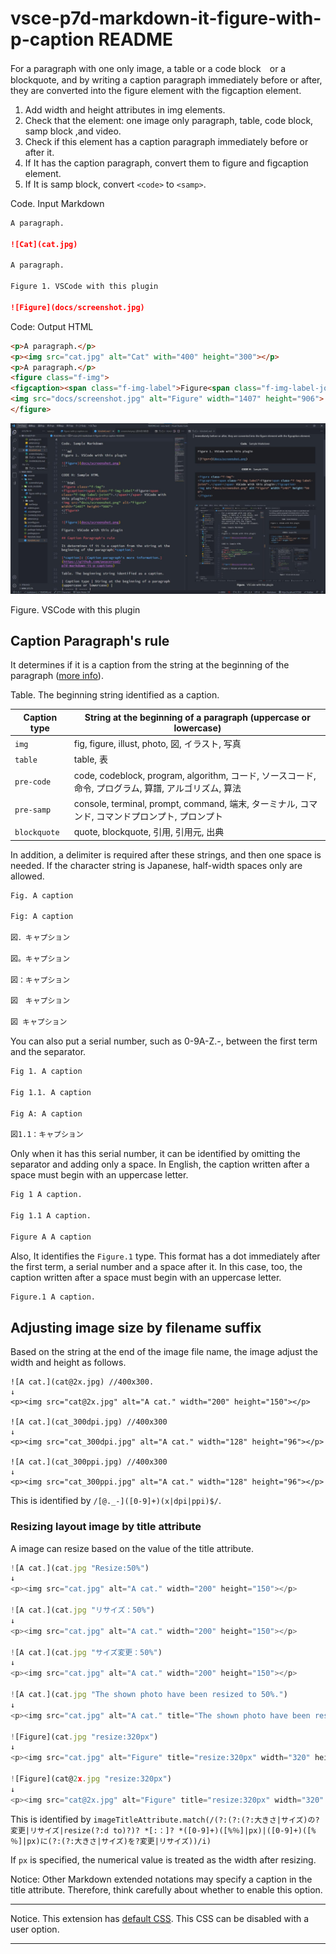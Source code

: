 # vsce-p7d-markdown-it-figure-with-p-caption README

For a paragraph with one only image, a table or a code block　or a blockquote, and by writing a caption paragraph immediately before or after, they are converted into the figure element with the figcaption element.

1. Add width and height attributes in img elements.
2. Check that the element: one image only paragraph, table, code block, samp block ,and video.
3. Check if this element has a caption paragraph immediately before or after it.
4. If It has the caption paragraph, convert them to figure and figcaption element.
5. If It is samp block, convert `<code>` to `<samp>`.

Code. Input Markdown

```md
A paragraph.

![Cat](cat.jpg)

A paragraph.

Figure 1. VSCode with this plugin

![Figure](docs/screenshot.jpg)
```

Code: Output HTML

```html
<p>A paragraph.</p>
<p><img src="cat.jpg" alt="Cat" with="400" height="300"></p>
<p>A paragraph.</p>
<figure class="f-img">
<figcaption><span class="f-img-label">Figure<span class="f-img-label-joint">.</span></span> VSCode with this plugin</figcaption>
<img src="docs/screenshot.jpg" alt="Figure" width="1407" height="906">
</figure>
```

![Figure](docs/screenshot.jpg)

Figure. VSCode with this plugin

## Caption Paragraph's rule

It determines if it is a caption from the string at the beginning of the paragraph ([more info](https://github.com/peaceroad/p7d-markdown-it-p-captions)).

Table. The beginning string identified as a caption.

| Caption type | String at the beginning of a paragraph (uppercase or lowercase) |
| ---- | ---- |
| `img` | fig, figure, illust, photo, 図, イラスト, 写真 |
| `table` | table, 表 |
| `pre-code` | code, codeblock, program, algorithm, コード, ソースコード, 命令, プログラム, 算譜, アルゴリズム, 算法 |
| `pre-samp` | console, terminal, prompt, command, 端末, ターミナル, コマンド, コマンドプロンプト, プロンプト |
| `blockquote` | quote, blockquote, 引用, 引用元, 出典 |

In addition, a delimiter is required after these strings, and then one space is needed. If the character string is Japanese, half-width spaces only are allowed.

```md
Fig. A caption

Fig: A caption

図．キャプション

図。キャプション

図：キャプション

図　キャプション

図 キャプション
```

You can also put a serial number, such as 0-9A-Z.-, between the first term and the separator.

```md
Fig 1. A caption

Fig 1.1. A caption

Fig A: A caption

図1.1：キャプション
```

Only when it has this serial number, it can be identified by omitting the separator and adding only a space. In English, the caption written after a space must begin with an uppercase letter.

```md
Fig 1 A caption.

Fig 1.1 A caption.

Figure A A caption
```

Also, It identifies the `Figure.1` type. This format has a dot immediately after the first term, a serial number and a space after it. In this case, too, the caption written after a space must begin with an uppercase letter.

```md
Figure.1 A caption.
```
## Adjusting image size by filename suffix

Based on the string at the end of the image file name, the image adjust the width and height as follows.

```plain
![A cat.](cat@2x.jpg) //400x300.
↓
<p><img src="cat@2x.jpg" alt="A cat." width="200" height="150"></p>

![A cat.](cat_300dpi.jpg) //400x300
↓
<p><img src="cat_300dpi.jpg" alt="A cat." width="128" height="96"></p>

![A cat.](cat_300ppi.jpg) //400x300
↓
<p><img src="cat_300ppi.jpg" alt="A cat." width="128" height="96"></p>
```

This is identified by `/[@._-]([0-9]+)(x|dpi|ppi)$/`.


### Resizing layout image by title attribute

A image can resize based on the value of the title attribute.

```js
![A cat.](cat.jpg "Resize:50%")
↓
<p><img src="cat.jpg" alt="A cat." width="200" height="150"></p>

![A cat.](cat.jpg "リサイズ：50%")
↓
<p><img src="cat.jpg" alt="A cat." width="200" height="150"></p>

![A cat.](cat.jpg "サイズ変更：50%")
↓
<p><img src="cat.jpg" alt="A cat." width="200" height="150"></p>

![A cat.](cat.jpg "The shown photo have been resized to 50%.")
↓
<p><img src="cat.jpg" alt="A cat." title="The shown photo have been resized to 50%." width="200" height="150"></p>

![Figure](cat.jpg "resize:320px")
↓
<p><img src="cat.jpg" alt="Figure" title="resize:320px" width="320" height="240"></p>

![Figure](cat@2x.jpg "resize:320px")
↓
<p><img src="cat@2x.jpg" alt="Figure" title="resize:320px" width="320" height="240"></p>
```

This is identified by `imageTitleAttribute.match(/(?:(?:(?:大きさ|サイズ)の?変更|リサイズ|resize(?:d to)?)? *[:：]? *([0-9]+)([%％]|px)|([0-9]+)([%％]|px)に(?:(?:大きさ|サイズ)を?変更|リサイズ))/i)`

If `px` is specified, the numerical value is treated as the width after resizing.

Notice: Other Markdown extended notations may specify a caption in the title attribute. Therefore, think carefully about whether to enable this option.

---

Notice. This extension has [default CSS](https://github.com/peaceroad/vsce-p7d-markdown-it-figure-with-p-caption/blob/main/style/figure-with-p-caption.css). This CSS can be disabled with a user option.

---
